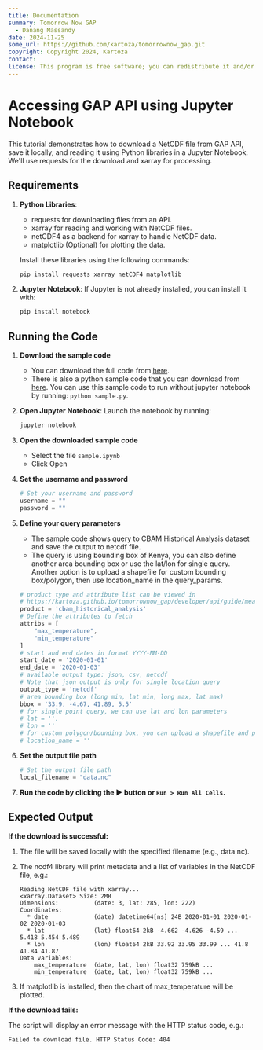 ```yaml
---
title: Documentation
summary: Tomorrow Now GAP
  - Danang Massandy
date: 2024-11-25
some_url: https://github.com/kartoza/tomorrownow_gap.git
copyright: Copyright 2024, Kartoza
contact:
license: This program is free software; you can redistribute it and/or modify it under the terms of the GNU Affero General Public License as published by the Free Software Foundation; either version 3 of the License, or (at your option) any later version.
---
```


# Accessing GAP API using Jupyter Notebook

This tutorial demonstrates how to download a NetCDF file from GAP API, save it locally, and reading it using Python libraries in a Jupyter Notebook. We'll use requests for the download and xarray for processing.

## Requirements

1. **Python Libraries**:
    - requests for downloading files from an API.
    - xarray for reading and working with NetCDF files.
    - netCDF4 as a backend for xarray to handle NetCDF data.
    - matplotlib (Optional) for plotting the data.

    Install these libraries using the following commands:

    ```bash
    pip install requests xarray netCDF4 matplotlib
    ```

2. **Jupyter Notebook**: If Jupyter is not already installed, you can install it with:

    ```bash
    pip install notebook
    ```


## Running the Code

1. **Download the sample code**

    - You can download the full code from [here](https://github.com/kartoza/tomorrownow_gap/blob/main/examples/sample.ipynb).
    - There is also a python sample code that you can download from [here](https://github.com/kartoza/tomorrownow_gap/blob/main/examples/sample.py). You can use this sample code to run without jupyter notebook by running: `python sample.py`.


2. **Open Jupyter Notebook**: Launch the notebook by running:

    ```bash
    jupyter notebook
    ```

3. **Open the downloaded sample code**
    - Select the file `sample.ipynb`
    - Click Open

4. **Set the username and password**

    ```python
    # Set your username and password
    username = ""
    password = ""
    ```

3. **Define your query parameters**

    - The sample code shows query to CBAM Historical Analysis dataset and save the output to netcdf file.
    - The query is using bounding box of Kenya, you can also define another area bounding box or use the lat/lon for single query. Another option is to upload a shapefile for custom bounding box/polygon, then use location_name in the query_params.

    ```python
    # product type and attribute list can be viewed in
    # https://kartoza.github.io/tomorrownow_gap/developer/api/guide/measurement/#gap-input-data-table
    product = 'cbam_historical_analysis'
    # Define the attributes to fetch
    attribs = [
        "max_temperature",
        "min_temperature"
    ]
    # start and end dates in format YYYY-MM-DD
    start_date = '2020-01-01'
    end_date = '2020-01-03'
    # available output type: json, csv, netcdf
    # Note that json output is only for single location query
    output_type = 'netcdf'
    # area bounding box (long min, lat min, long max, lat max)
    bbox = '33.9, -4.67, 41.89, 5.5'
    # for single point query, we can use lat and lon parameters
    # lat = '',
    # lon = ''
    # for custom polygon/bounding box, you can upload a shapefile and provides the location_name
    # location_name = ''
    ```

4. **Set the output file path**

    ```python
    # Set the output file path
    local_filename = "data.nc"
    ```

5. **Run the code by clicking the :arrow_forward: button or `Run > Run All Cells`.**


## Expected Output

**If the download is successful:**


1. The file will be saved locally with the specified filename (e.g., data.nc).

2. The ncdf4 library will print metadata and a list of variables in the NetCDF file, e.g.:

    ```
    Reading NetCDF file with xarray...
    <xarray.Dataset> Size: 2MB
    Dimensions:          (date: 3, lat: 285, lon: 222)
    Coordinates:
      * date             (date) datetime64[ns] 24B 2020-01-01 2020-01-02 2020-01-03
      * lat              (lat) float64 2kB -4.662 -4.626 -4.59 ... 5.418 5.454 5.489
      * lon              (lon) float64 2kB 33.92 33.95 33.99 ... 41.8 41.84 41.87
    Data variables:
        max_temperature  (date, lat, lon) float32 759kB ...
        min_temperature  (date, lat, lon) float32 759kB ...
    ```

3. If matplotlib is installed, then the chart of max_temperature will be plotted.

**If the download fails:**

The script will display an error message with the HTTP status code, e.g.:

```
Failed to download file. HTTP Status Code: 404
```
